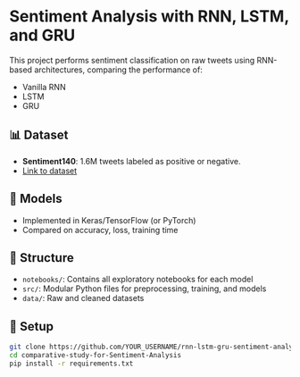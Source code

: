 # Sentiment Analysis with RNN, LSTM, and GRU

This project performs sentiment classification on raw tweets using RNN-based architectures, comparing the performance of:
- Vanilla RNN
- LSTM
- GRU

## 📊 Dataset
- **Sentiment140**: 1.6M tweets labeled as positive or negative.
- [Link to dataset](https://www.kaggle.com/datasets/kazanova/sentiment140)

## 🧠 Models
- Implemented in Keras/TensorFlow (or PyTorch)
- Compared on accuracy, loss, training time

## 📁 Structure
- `notebooks/`: Contains all exploratory notebooks for each model
- `src/`: Modular Python files for preprocessing, training, and models
- `data/`: Raw and cleaned datasets

## 🔧 Setup
```bash
git clone https://github.com/YOUR_USERNAME/rnn-lstm-gru-sentiment-analysis.git
cd comparative-study-for-Sentiment-Analysis
pip install -r requirements.txt